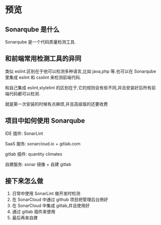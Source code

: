 # 预览

## Sonarqube 是什么

Sonarqube 是一个代码质量检测工具.

## 和前端常用检测工具的异同

类似 eslint.区别在于他可以检测多种语言,比如 java,php 等.也可以在 Sonarqube 里集成 eslint 和 csslint 来检测前端代码.

和自己集成 eslint,stylelint 的区别在于,它的规则会有些不同,并且安装好后所有前端代码都可以检测.

就是第一次安装的时候有点麻烦,并且高级版的还要收费

## 项目中如何使用 Sonarqube

IDE 插件: SonarLint

SaaS 服务: sonarcloud.io + gitlab.com

gitlab 插件: quantity climates

自建服务: sonar 镜像 + 自建 gitlab

## 接下来怎么做

1. 日常中使用 SonarLint 做开发时检测
2. 在 SonarCloud 中通过 github 项目把管理后台用好
3. 在 SonarCloud 中集成 gitlab,并且使用好
4. 通过 gitlab 插件来使用
5. 最后再来自建
